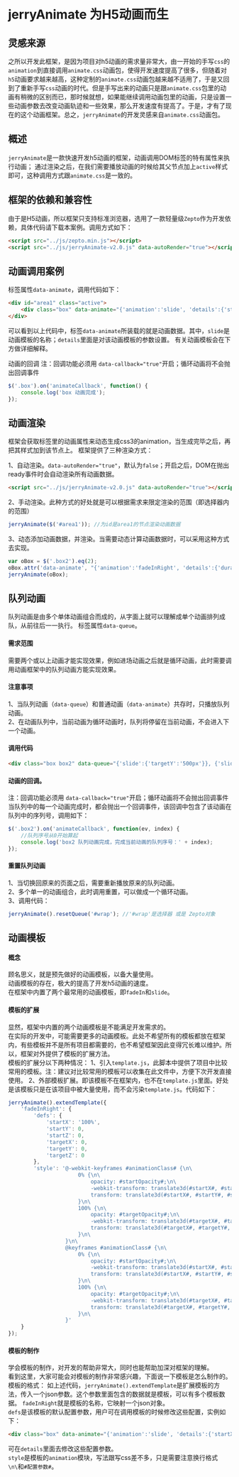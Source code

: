 jerryAnimate 为H5动画而生
====

## 灵感来源
之所以开发此框架，是因为项目对h5动画的需求量非常大，由一开始的手写`css`的`animation`到直接调用`animate.css`动画包，使得开发速度提高了很多，但随着对`h5`动画要求越来越高，这种定制的`animate.css`动画包越来越不适用了，于是又回到了重新手写`css`动画的时代。但是手写出来的动画只是跟`animate.css`包里的动画有稍微的区别而已，那时候就想，如果能继续调用动画包里的动画，只是设置一些动画参数去改变动画轨迹和一些效果，那么开发速度有提高了。于是，才有了现在的这个动画框架。总之，`jerryAnimate`的开发灵感来自`animate.css`动画包。

## 概述
`jerryAnimate`是一款快速开发h5动画的框架，动画调用DOM标签的特有属性来执行动画；
通过渲染之后，在我们需要播放动画的时候给其父节点加上`active`样式即可，这种调用方式跟`animate.css`是一致的。

## 框架的依赖和兼容性
由于是H5动画，所以框架只支持标准浏览器，选用了一款轻量级`Zepto`作为开发依赖，具体代码请下载本案例。调用方式如下：

```html
<script src="../js/zepto.min.js"></script>
<script src="../js/jerryAnimate-v2.0.js" data-autoRender="true"></script>
```

## 动画调用案例
标签属性`data-animate`，调用代码如下：

```html
<div id="area1" class="active">
    <div class="box" data-animate="{'animation':'slide', 'details':{'startX':'500px', 'targetY':'500px'}}"></div>
</div>
```

可以看到以上代码中，标签`data-animate`所装载的就是动画数据。其中，`slide`是动画模板的名称；`details`里面是对该动画模板的参数设置。
有关动画模板会在下方做详细解释。

动画的回调
注：回调功能必须用 `data-callback="true"`开启；循环动画将不会抛出回调事件
```js
$('.box').on('animateCallback', function() {
    console.log('box 动画完成');
});
```

## 动画渲染
框架会获取标签里的动画属性来动态生成css3的animation，当生成完毕之后，再把其样式加到该节点上。
框架提供了三种渲染方式：

1、自动渲染。`data-autoRender="true"`，默认为`false`；开启之后，DOM在抛出ready事件时会自动渲染所有动画数据。

```html
<script src="../js/jerryAnimate-v2.0.js" data-autoRender="true"></script>
```

2、手动渲染。此种方式的好处就是可以根据需求来限定渲染的范围（即选择器内的范围）

```js
jerryAnimate($('#area1')); //为id是area1的节点渲染动画数据
```

3、动态添加动画数据，并渲染。当需要动态计算动画数据时，可以采用这种方式去实现。

```js
var oBox = $('.box2').eq(2);
oBox.attr('data-animate', "{'animation':'fadeInRight', 'details':{'duration':2000, 'alternate':true}}");
jerryAnimate(oBox);
```


## 队列动画
队列动画是由多个单体动画组合而成的，从字面上就可以理解成单个动画排列成队，从前往后一一执行。
标签属性`data-queue`。

#### 需求范围
需要两个或以上动画才能实现效果，例如进场动画之后就是循环动画，此时需要调用动画框架中的队列动画方能实现效果。

#### 注意事项
1、当队列动画（`data-queue`）和普通动画（`data-animate`）共存时，只播放队列动画。<br>
2、在动画队列中，当前动画为循环动画时，队列将停留在当前动画，不会进入下一个动画。

#### 调用代码
```html
<div class="box box2" data-queue="{'slide':{'targetY':'500px'}}, {'slide':{'targetX':'400px', 'startY':'500px'}}, {'slide':{'startX':'400px', 'targetX':'400px', 'targetY':'500px'}}, {'zoomIn':null}" data-callback="true"></div>
```

#### 动画的回调。
注：回调功能必须用 `data-callback="true"`开启；循环动画将不会抛出回调事件
当队列中的每一个动画完成时，都会抛出一个回调事件，该回调中包含了该动画在队列中的序列号，调用如下：

```js
$('.box2').on('animateCallback', function(ev, index) {
    //队列序号从0开始算起
    console.log('box2 队列动画完成，完成当前动画的队列序号：' + index);
});
```

#### 重置队列动画
1、当切换回原来的页面之后，需要重新播放原来的队列动画。<br>
2、多个单一的动画组合，此时调用重置，可以做成一个循环动画。<br>
3、调用代码：

```js
jerryAnimate().resetQueue('#wrap'); //'#wrap'是选择器 或是 Zepto对象
```

## 动画模板
#### 概念
顾名思义，就是预先做好的动画模板，以备大量使用。<br>
动画模板的存在，极大的提高了开发h5动画的速度。<br>
在框架中内置了两个最常用的动画模板，即`fadeIn`和`slide`。

#### 模板的扩展
显然，框架中内置的两个动画模板是不能满足开发需求的。<br>
在实际的开发中，可能需要更多的动画模板。此处不希望所有的模板都放在框架内，有些模板并不是所有项目都需要的，也不希望框架因此变得冗长难以维护。所以，框架对外提供了模板的扩展方法。<br>
模板的扩展分以下两种情况：
1、引入`template.js`，此脚本中提供了项目中比较常用的模板。注：建议对比较常用的模板可以收集在此文件中，方便下次开发直接使用。
2、外部模板扩展。即该模板不在框架内，也不在`template.js`里面。好处是该模板只是在该项目中被大量使用，而不会污染`template.js`。代码如下：

```js
jerryAnimate().extendTemplate({
    'fadeInRight': {
        'defs': {
            'startX': '100%',
            'startY': 0,
            'startZ': 0,
            'targetX': 0,
            'targetY': 0,
            'targetZ': 0
        },
        'style': '@-webkit-keyframes #animationClass# {\n\
                      0% {\n\
                          opacity: #startOpacity#;\n\
                          -webkit-transform: translate3d(#startX#, #startY#, #startZ#);\n\
                          transform: translate3d(#startX#, #startY#, #startZ#);\n\
                      }\n\
                      100% {\n\
                          opacity: #targetOpacity#;\n\
                          -webkit-transform: translate3d(#targetX#, #targetY#, #targetZ#);\n\
                          transform: translate3d(#targetX#, #targetY#, #targetZ#);\n\
                      }\n\
                  }\n\
                  @keyframes #animationClass# {\n\
                      0% {\n\
                          opacity: #startOpacity#;\n\
                          -webkit-transform: translate3d(#startX#, #startY#, #startZ#);\n\
                          transform: translate3d(#startX#, #startY#, #startZ#);\n\
                      }\n\
                      100% {\n\
                          opacity: #targetOpacity#;\n\
                          -webkit-transform: translate3d(#targetX#, #targetY#, #targetZ#);\n\
                          transform: translate3d(#targetX#, #targetY#, #targetZ#);\n\
                      }\n\
                  }'
    }
});
```

#### 模板的制作
学会模板的制作，对开发的帮助非常大，同时也能帮助加深对框架的理解。<br>
看到这里，大家可能会对模板的制作非常感兴趣，下面说一下模板是怎么制作的。
模板的格式：
如上述代码，`jerryAnimate().extendTemplate`是扩展模板的方法，传入一个json参数。这个参数里面包含的数据就是模板，可以有多个模板数据。
`fadeInRight`就是模板的名称，它映射一个json对象。<br>
`defs`是该模板的默认配置参数，用户可在调用模板的时候修改这些配置，实例如下：

```html
<div class="box" data-animate="{'animation':'slide', 'details':{'startX':'500px', 'targetY':'500px'}}"></div>
```

可在`details`里面去修改这些配置参数。<br>
`style`是模板的`animation`模块，写法跟写css差不多，只是需要注意换行格式`\n\`和`#配置参数#`。




